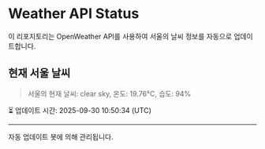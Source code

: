 
# Weather API Status

이 리포지토리는 OpenWeather API를 사용하여 서울의 날씨 정보를 자동으로 업데이트합니다.

## 현재 서울 날씨
> 서울의 현재 날씨: clear sky, 온도: 19.76°C, 습도: 94%

⏳ 업데이트 시간: 2025-09-30 10:50:34 (UTC)

---
자동 업데이트 봇에 의해 관리됩니다.
